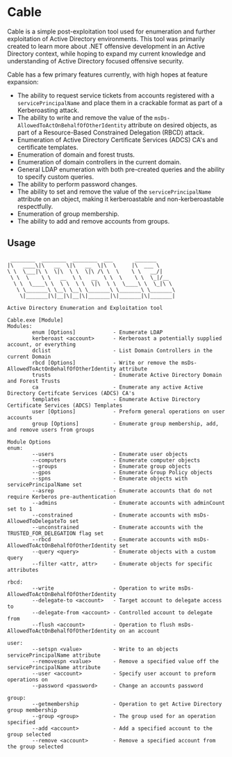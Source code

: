 # Cable
Cable is a simple post-exploitation tool used for enumeration and further exploitation of Active Directory environments. This tool was primarily created to learn more about .NET offensive development in an Active Directory context, while hoping to expand my current knowledge and understanding of Active Directory focused offensive security.

Cable has a few primary features currently, with high hopes at feature expansion: 
- The ability to request service tickets from accounts registered with a `servicePrincipalName` and place them in a crackable format as part of a Kerberoasting attack. 
- The ability to write and remove the value of the `msDs-AllowedToActOnBehalfOfOtherIdentity` attribute on desired objects, as part of a Resource-Based Constrained Delegation (RBCD) attack. 
- Enumeration of Active Directory Certificate Services (ADCS) CA's and certificate templates.
- Enumeration of domain and forest trusts.
- Enumeration of domain controllers in the current domain.
- General LDAP enumeration with both pre-created queries and the ability to specify custom queries.
- The ability to perform password changes.
- The ability to set and remove the value of the `servicePrincipalName` attribute on an object, making it kerberoastable and non-kerberoastable respectfully.
- Enumeration of group membership.
- The ability to add and remove accounts from groups.

## Usage
```
 ________  ________  ________  ___       _______
|\   ____\|\   __  \|\   __  \|\  \     |\  ___ \
\ \  \___|\ \  \|\  \ \  \|\ /\ \  \    \ \   __/|
 \ \  \    \ \   __  \ \   __  \ \  \    \ \  \_|/__
  \ \  \____\ \  \ \  \ \  \|\  \ \  \____\ \  \_|\ \
   \ \_______\ \__\ \__\ \_______\ \_______\ \_______\
    \|_______|\|__|\|__|\|_______|\|_______|\|_______|

Active Directory Enumeration and Exploitation tool

Cable.exe [Module]
Modules:
        enum [Options]            - Enumerate LDAP
        kerberoast <account>      - Kerberoast a potentially supplied account, or everything
        dclist                    - List Domain Controllers in the current Domain
        rbcd [Options]            - Write or remove the msDs-AllowedToActOnBehalfOfOtherIdentity attribute
        trusts                    - Enumerate Active Directory Domain and Forest Trusts
        ca                        - Enumerate any active Active Directory Certifcate Services (ADCS) CA's
        templates                 - Enumerate Active Directory Certificate Services (ADCS) Templates
        user [Options]            - Preform general operations on user accounts
        group [Options]           - Enumerate group membership, add, and remove users from groups

Module Options
enum:
        --users                   - Enumerate user objects
        --computers               - Enumerate computer objects
        --groups                  - Enumerate group objects
        --gpos                    - Enumerate Group Policy objects
        --spns                    - Enumerate objects with servicePrincipalName set
        --asrep                   - Enumerate accounts that do not require Kerberos pre-authentication
        --admins                  - Enumerate accounts with adminCount set to 1
        --constrained             - Enumerate accounts with msDs-AllowedToDelegateTo set
        --unconstrained           - Enumerate accounts with the TRUSTED_FOR_DELEGATION flag set
        --rbcd                    - Enumerate accounts with msDs-AllowedToActOnBehalfOfOtherIdentity set
        --query <query>           - Enumerate objects with a custom query
        --filter <attr, attr>     - Enumerate objects for specific attributes

rbcd:
        --write                   - Operation to write msDs-AllowedToActOnBehalfOfOtherIdentity
        --delegate-to <account>   - Target account to delegate access to
        --delegate-from <account> - Controlled account to delegate from
        --flush <account>         - Operation to flush msDs-AllowedToActOnBehalfOfOtherIdentity on an account

user:
        --setspn <value>          - Write to an objects servicePrincipalName attribute
        --removespn <value>       - Remove a specified value off the servicePrincipalName attribute
        --user <account>          - Specify user account to preform operations on
        --password <password>     - Change an accounts password

group:
        --getmembership           - Operation to get Active Directory group membership
        --group <group>           - The group used for an operation specified
        --add <account>           - Add a specified account to the group selected
        --remove <account>        - Remove a specified account from the group selected
```


